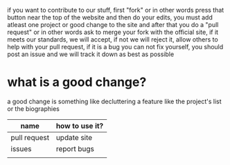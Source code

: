 if you want to contribute to our stuff, first "fork" or in other words press that button near the top of the website and then do your edits, you must add atleast one project or good change to the site and
after that you do a "pull request" or in other words ask to merge your fork with the official site, if it meets our standards, we will accept, if not we will reject it, allow others to help with your pull request,
if it is a bug you can not fix yourself, you should post an issue and we will track it down as best as possible
# what is a good change?
a good change is something like decluttering a feature like the project's list or the biographies



| name         | how to use it? |
|--------------|----------------|
| pull request | update site    |
| issues       | report bugs    |
|              |                |
